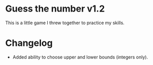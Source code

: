 # Guess the number v1.2
This is a little game I threw together to practice my skills.

# Changelog
- Added ability to choose upper and lower bounds (integers only).